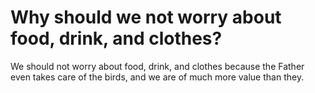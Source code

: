 # Why should we not worry about food, drink, and clothes?

We should not worry about food, drink, and clothes because the Father even takes care of the birds, and we are of much more value than they.
